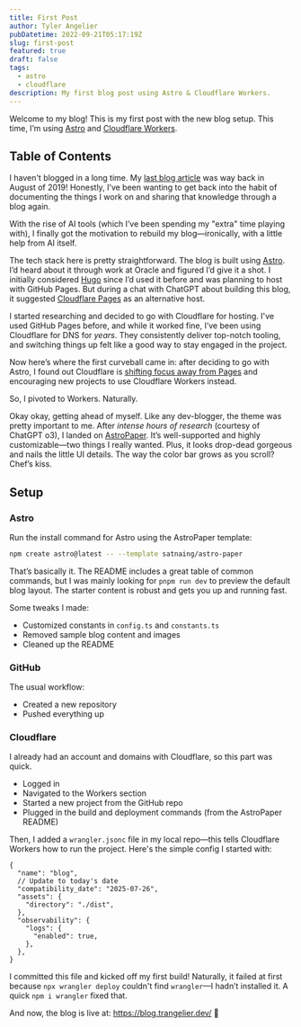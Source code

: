 ```yaml
---
title: First Post
author: Tyler Angelier
pubDatetime: 2022-09-21T05:17:19Z
slug: first-post
featured: true
draft: false
tags:
  - astro
  - cloudflare
description: My first blog post using Astro & Cloudflare Workers.
---
```


Welcome to my blog! This is my first post with the new blog setup. This time, I’m using [Astro](https://astro.build) and [Cloudflare Workers](https://workers.cloudflare.com/).

## Table of Contents

I haven't blogged in a long time. My [last blog article](https://medium.com/@tylerangelier/oracle-pipelined-table-functions-part-one-99696c95e60b) was way back in August of 2019! Honestly, I’ve been wanting to get back into the habit of documenting the things I work on and sharing that knowledge through a blog again.

With the rise of AI tools (which I’ve been spending my "extra" time playing with), I finally got the motivation to rebuild my blog—ironically, with a little help from AI itself.

The tech stack here is pretty straightforward. The blog is built using [Astro](https://astro.build). I’d heard about it through work at Oracle and figured I’d give it a shot. I initially considered [Hugo](https://gohugo.io/) since I’d used it before and was planning to host with GitHub Pages. But during a chat with ChatGPT about building this blog, it suggested [Cloudflare Pages](https://pages.cloudflare.com/) as an alternative host.

I started researching and decided to go with Cloudflare for hosting. I've used GitHub Pages before, and while it worked fine, I’ve been using Cloudflare for DNS for _years_. They consistently deliver top-notch tooling, and switching things up felt like a good way to stay engaged in the project.

Now here’s where the first curveball came in: after deciding to go with Astro, I found out Cloudflare is [shifting focus away from Pages](https://developers.cloudflare.com/workers/static-assets/migration-guides/migrate-from-pages/) and encouraging new projects to use Cloudflare Workers instead.

So, I pivoted to Workers. Naturally.

Okay okay, getting ahead of myself. Like any dev-blogger, the theme was pretty important to me. After _intense hours of research_ (courtesy of ChatGPT o3), I landed on [AstroPaper](https://github.com/satnaing/astro-paper). It’s well-supported and highly customizable—two things I really wanted. Plus, it looks drop-dead gorgeous and nails the little UI details. The way the color bar grows as you scroll? Chef’s kiss.

## Setup

### Astro

Run the install command for Astro using the AstroPaper template:

```bash
npm create astro@latest -- --template satnaing/astro-paper
```

That’s basically it. The README includes a great table of common commands, but I was mainly looking for `pnpm run dev` to preview the default blog layout. The starter content is robust and gets you up and running fast.

Some tweaks I made:

- Customized constants in `config.ts` and `constants.ts`
- Removed sample blog content and images
- Cleaned up the README

### GitHub

The usual workflow:

- Created a new repository
- Pushed everything up

### Cloudflare

I already had an account and domains with Cloudflare, so this part was quick.

- Logged in
- Navigated to the Workers section
- Started a new project from the GitHub repo
- Plugged in the build and deployment commands (from the AstroPaper README)

Then, I added a `wrangler.jsonc` file in my local repo—this tells Cloudflare Workers how to run the project. Here's the simple config I started with:

```jsonc
{
  "name": "blog",
  // Update to today's date
  "compatibility_date": "2025-07-26",
  "assets": {
    "directory": "./dist",
  },
  "observability": {
    "logs": {
      "enabled": true,
    },
  },
}
```

I committed this file and kicked off my first build! Naturally, it failed at first because `npx wrangler deploy` couldn't find `wrangler`—I hadn’t installed it. A quick `npm i wrangler` fixed that.

And now, the blog is live at: https://blog.trangelier.dev/ 🎉
